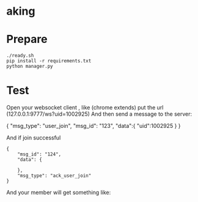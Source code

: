 # aking


Prepare
========


    ./ready.sh
    pip install -r requirements.txt
    python manager.py


Test
======

Open your websocket client , like (chrome extends)
put the url (127.0.0.1:9777/ws?uid=1002925)
And then send a message to the server:

   {
      "msg_type": "user_join",
      "msg_id": "123",
      "data":{
         "uid":1002925
      }
   }

And if join successful 

    {
        "msg_id": "124",
        "data": {
            
        },
        "msg_type": "ack_user_join"
    }

And your member will get something like:



